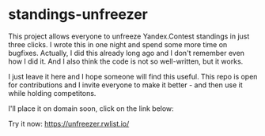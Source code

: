 # standings-unfreezer

This project allows everyone to unfreeze Yandex.Contest standings in just three clicks.
I wrote this in one night and spend some more time on bugfixes.
Actually, I did this already long ago and I don't remember even how I did it. And I also think the code is not so well-written, but it works.

I just leave it here and I hope someone will find this useful. This repo is open for contributions and I invite everyone to make it better - and then use it while holding competitons.

I'll place it on domain soon, click on the link below:

Try it now: https://unfreezer.rwlist.io/
